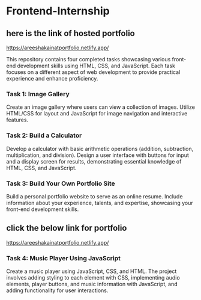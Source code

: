 # Frontend-Internship
## here is the link of hosted portfolio
https://areeshakainatportfolio.netlify.app/

This repository contains four completed tasks showcasing various front-end development skills using HTML, CSS, and JavaScript. Each task focuses on a different aspect of web development to provide practical experience and enhance proficiency.

### Task 1: Image Gallery
Create an image gallery where users can view a collection of images. Utilize HTML/CSS for layout and JavaScript for image navigation and interactive features.

### Task 2: Build a Calculator
Develop a calculator with basic arithmetic operations (addition, subtraction, multiplication, and division). Design a user interface with buttons for input and a display screen for results, demonstrating essential knowledge of HTML, CSS, and JavaScript.

### Task 3: Build Your Own Portfolio Site
Build a personal portfolio website to serve as an online resume. Include information about your experience, talents, and expertise, showcasing your front-end development skills.
## click the below link for portfolio
https://areeshakainatportfolio.netlify.app/

### Task 4: Music Player Using JavaScript
Create a music player using JavaScript, CSS, and HTML. The project involves adding styling to each element with CSS, implementing audio elements, player buttons, and music information with JavaScript, and adding functionality for user interactions.
